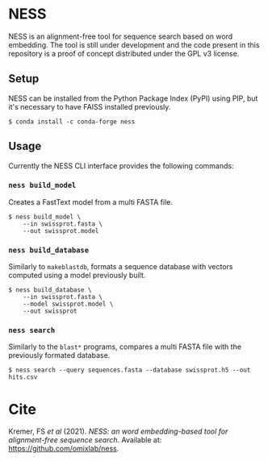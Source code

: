 # NESS

NESS is an alignment-free tool for sequence search based on word embedding. The tool is still under development and the code present in this repository is a proof of concept distributed under the GPL v3 license. 

## Setup

NESS can be installed from the Python Package Index (PyPI) using PIP, but it's necessary to have FAISS installed previously.

```
$ conda install -c conda-forge ness
```

## Usage

Currently the NESS CLI interface provides the following commands:

### `ness build_model`

Creates a FastText model from a multi FASTA file. 

```
$ ness build_model \
    --in swissprot.fasta \
    --out swissprot.model
```

### `ness build_database`

Similarly to `makeblastdb`, formats a sequence database with vectors computed using a
model previously built. 

```
$ ness build_database \
    --in swissprot.fasta \
    --model swissprot.model \
    --out swissprot
```

### `ness search`

Similarly to the `blast*` programs, compares a multi  FASTA file with the previously formated database.
```
$ ness search --query sequences.fasta --database swissprot.h5 --out hits.csv
```
# Cite
Kremer, FS *et al* (2021). *NESS: an word embedding-based tool for alignment-free sequence search*. Available at: https://github.com/omixlab/ness. 